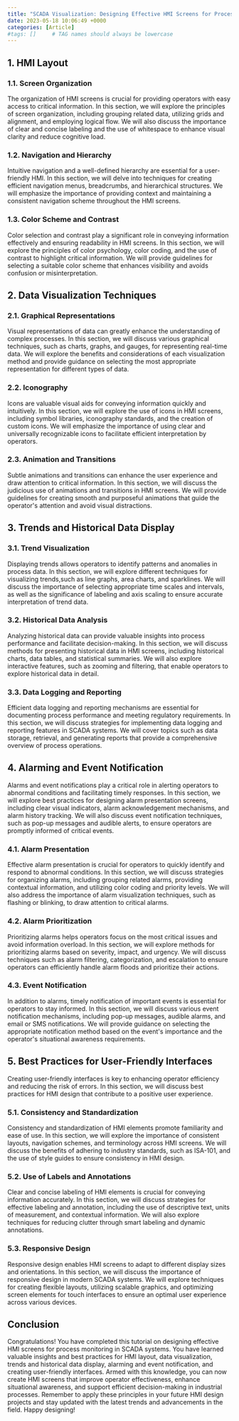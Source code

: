 ```yaml
---
title: "SCADA Visualization: Designing Effective HMI Screens for Process Monitoring"
date: 2023-05-18 10:06:49 +0000
categories: [Article]
#tags: []     # TAG names should always be lowercase
---
```


## 1. HMI Layout

### 1.1. Screen Organization

The organization of HMI screens is crucial for providing operators with easy access to critical information. In this section, we will explore the principles of screen organization, including grouping related data, utilizing grids and alignment, and employing logical flow. We will also discuss the importance of clear and concise labeling and the use of whitespace to enhance visual clarity and reduce cognitive load.

### 1.2. Navigation and Hierarchy

Intuitive navigation and a well-defined hierarchy are essential for a user-friendly HMI. In this section, we will delve into techniques for creating efficient navigation menus, breadcrumbs, and hierarchical structures. We will emphasize the importance of providing context and maintaining a consistent navigation scheme throughout the HMI screens.

### 1.3. Color Scheme and Contrast

Color selection and contrast play a significant role in conveying information effectively and ensuring readability in HMI screens. In this section, we will explore the principles of color psychology, color coding, and the use of contrast to highlight critical information. We will provide guidelines for selecting a suitable color scheme that enhances visibility and avoids confusion or misinterpretation.

## 2. Data Visualization Techniques

### 2.1. Graphical Representations

Visual representations of data can greatly enhance the understanding of complex processes. In this section, we will discuss various graphical techniques, such as charts, graphs, and gauges, for representing real-time data. We will explore the benefits and considerations of each visualization method and provide guidance on selecting the most appropriate representation for different types of data.

### 2.2. Iconography

Icons are valuable visual aids for conveying information quickly and intuitively. In this section, we will explore the use of icons in HMI screens, including symbol libraries, iconography standards, and the creation of custom icons. We will emphasize the importance of using clear and universally recognizable icons to facilitate efficient interpretation by operators.

### 2.3. Animation and Transitions

Subtle animations and transitions can enhance the user experience and draw attention to critical information. In this section, we will discuss the judicious use of animations and transitions in HMI screens. We will provide guidelines for creating smooth and purposeful animations that guide the operator's attention and avoid visual distractions.

## 3. Trends and Historical Data Display

### 3.1. Trend Visualization

Displaying trends allows operators to identify patterns and anomalies in process data. In this section, we will explore different techniques for visualizing trends,such as line graphs, area charts, and sparklines. We will discuss the importance of selecting appropriate time scales and intervals, as well as the significance of labeling and axis scaling to ensure accurate interpretation of trend data.

### 3.2. Historical Data Analysis

Analyzing historical data can provide valuable insights into process performance and facilitate decision-making. In this section, we will discuss methods for presenting historical data in HMI screens, including historical charts, data tables, and statistical summaries. We will also explore interactive features, such as zooming and filtering, that enable operators to explore historical data in detail.

### 3.3. Data Logging and Reporting

Efficient data logging and reporting mechanisms are essential for documenting process performance and meeting regulatory requirements. In this section, we will discuss strategies for implementing data logging and reporting features in SCADA systems. We will cover topics such as data storage, retrieval, and generating reports that provide a comprehensive overview of process operations.

## 4. Alarming and Event Notification

Alarms and event notifications play a critical role in alerting operators to abnormal conditions and facilitating timely responses. In this section, we will explore best practices for designing alarm presentation screens, including clear visual indicators, alarm acknowledgement mechanisms, and alarm history tracking. We will also discuss event notification techniques, such as pop-up messages and audible alerts, to ensure operators are promptly informed of critical events.

### 4.1. Alarm Presentation

Effective alarm presentation is crucial for operators to quickly identify and respond to abnormal conditions. In this section, we will discuss strategies for organizing alarms, including grouping related alarms, providing contextual information, and utilizing color coding and priority levels. We will also address the importance of alarm visualization techniques, such as flashing or blinking, to draw attention to critical alarms.

### 4.2. Alarm Prioritization

Prioritizing alarms helps operators focus on the most critical issues and avoid information overload. In this section, we will explore methods for prioritizing alarms based on severity, impact, and urgency. We will discuss techniques such as alarm filtering, categorization, and escalation to ensure operators can efficiently handle alarm floods and prioritize their actions.

### 4.3. Event Notification

In addition to alarms, timely notification of important events is essential for operators to stay informed. In this section, we will discuss various event notification mechanisms, including pop-up messages, audible alarms, and email or SMS notifications. We will provide guidance on selecting the appropriate notification method based on the event's importance and the operator's situational awareness requirements.

## 5. Best Practices for User-Friendly Interfaces

Creating user-friendly interfaces is key to enhancing operator efficiency and reducing the risk of errors. In this section, we will discuss best practices for HMI design that contribute to a positive user experience.

### 5.1. Consistency and Standardization

Consistency and standardization of HMI elements promote familiarity and ease of use. In this section, we will explore the importance of consistent layouts, navigation schemes, and terminology across HMI screens. We will discuss the benefits of adhering to industry standards, such as ISA-101, and the use of style guides to ensure consistency in HMI design.

### 5.2. Use of Labels and Annotations

Clear and concise labeling of HMI elements is crucial for conveying information accurately. In this section, we will discuss strategies for effective labeling and annotation, including the use of descriptive text, units of measurement, and contextual information. We will also explore techniques for reducing clutter through smart labeling and dynamic annotations.

### 5.3. Responsive Design

Responsive design enables HMI screens to adapt to different display sizes and orientations. In this section, we will discuss the importance of responsive design in modern SCADA systems. We will explore techniques for creating flexible layouts, utilizing scalable graphics, and optimizing screen elements for touch interfaces to ensure an optimal user experience across various devices.

## Conclusion

Congratulations! You have completed this tutorial on designing effective HMI screens for process monitoring in SCADA systems. You have learned valuable insights and best practices for HMI layout, data visualization, trends and historical data display, alarming and event notification, and creating user-friendly interfaces. Armed with this knowledge, you can now create HMI screens that improve operator effectiveness, enhance situational awareness, and support efficient decision-making in industrial processes. Remember to apply these principles in your future HMI design projects and stay updated with the latest trends and advancements in the field. Happy designing!